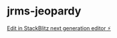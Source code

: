 # jrms-jeopardy

[Edit in StackBlitz next generation editor ⚡️](https://stackblitz.com/~/github.com/johnjgately/jrms-jeopardy)